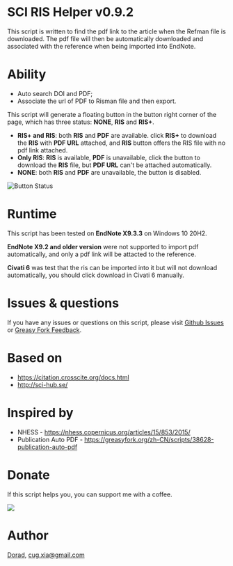 # SCI RIS Helper v0.9.2
This script is written to find the pdf link to the article when the Refman file is downloaded. The pdf file will then be automatically downloaded and associated with the reference when being imported into EndNote.

# Ability
- Auto search DOI and PDF;
- Associate the url of PDF to Risman file and then export.

This script will generate a floating button in the button right corner of the page, which has three status: **NONE**, **RIS** and **RIS+**.

- **RIS+ and RIS**: both **RIS** and **PDF** are available. click **RIS+** to download the **RIS** with **PDF URL** attached, and **RIS** button offers the RIS file with no pdf link attached.
- **Only RIS**: **RIS** is available, **PDF** is unavailable, click the button to download the **RIS** file, but **PDF URL** can't be attached automatically. 
- **NONE**: both **RIS** and **PDF** are unavailable, the button is disabled. 

![Button Status](https://user-images.githubusercontent.com/23170065/139387996-7860ce79-5768-4193-9237-5829d09cb757.png)

# Runtime

This script has been tested on **EndNote X9.3.3** on Windows 10 20H2.

**EndNote X9.2 and older version** were not supported to import pdf automatically, and only a pdf link will be attacted to the reference.

**Civati 6** was test that the ris can be imported into it but will not download automatically, you should click download in Civati 6 manually.

# Issues & questions
If you have any issues or questions on this script, please visit [Github Issues](https://github.com/Doradx/CNKI-PDF-RIS-Helper/issues) or [Greasy Fork Feedback](https://greasyfork.org/zh-CN/scripts/434310-sci-ris-helper/feedback).

# Based on
- https://citation.crosscite.org/docs.html
- http://sci-hub.se/

# Inspired by
- NHESS - https://nhess.copernicus.org/articles/15/853/2015/
- Publication Auto PDF - https://greasyfork.org/zh-CN/scripts/38628-publication-auto-pdf

# Donate
If this script helps you, you can support me with a coffee.

![](https://blog.cuger.cn/images/pay.jpg)

# Author
[Dorad](https://blog.cuger.cn), cug.xia@gmail.com
